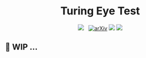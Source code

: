 <div align="center">
  <h1>
    Turing Eye Test
  </h1>

  [![](https://img.shields.io/badge/HomePage--orange.svg?logo=homepage&logoColor=orange)](FIXME)
  [![arXiv](https://img.shields.io/badge/arXiv-ARXIV_ID-b31b1b.svg?logo=arxiv&logoColor=white)](FIXME)
  [![](https://img.shields.io/badge/Data-Benchmark-brightgreen.svg?logo=huggingface)](FIXME)
  [![](https://img.shields.io/badge/License-Apache_2.0-blue.svg?logo=github)](FIXME)


</div>


## 🚧 WIP ...